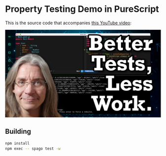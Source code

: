 # Property Testing Demo in PureScript

This is the source code that accompanies [this YouTube video](https://youtu.be/4bpc8NpNHRc):

[![YouTube Thumbnail](thumbnail.png?raw=true)](https://youtu.be/4bpc8NpNHRc)


## Building

```sh
npm install
npm exec -- spago test -w
```

